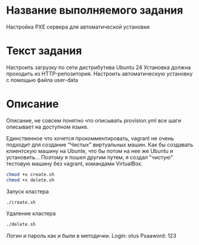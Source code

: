 # Название выполняемого задания
Настройка PXE сервера для автоматической установки

# Текст задания
Настроить загрузку по сети дистрибутива Ubuntu 24
Установка должна проходить из HTTP-репозитория.
Настроить автоматическую установку c помощью файла user-data

# Описание

Описание, не совсем понятно что описывать provision.yml все шаги описывает на доступном языке.

Единственное что хочется прокомментировать, vagrant не очень подходит для создание "Чистых" виртуальных машин. Как бы создавать клиентскую машину на Ubunte, что бы потом на нее же Ubuntu и установить... Поэтому я пошел другим путем, я создал "чистую" тестовую машину без vagrant,  командами VirtualBox.

```bash
chmod +x create.sh
chmod +x delete.sh
```

Запуск кластера
```bash
./create.sh
```

Удаление кластера
```bash
./delete.sh
```

Логин и пароль как и были в методички.
Login: otus
Psaaword: 123